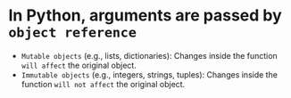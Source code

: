 # In Python, arguments are passed by `object reference`
  - `Mutable objects` (e.g., lists, dictionaries): Changes inside the function `will affect` the original object.
  - `Immutable objects` (e.g., integers, strings, tuples): Changes inside the function `will not affect` the original object.